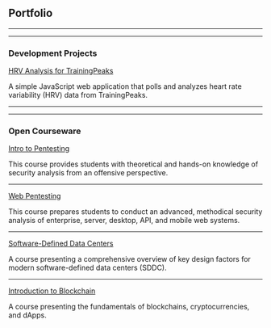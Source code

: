 ## Portfolio

---
---

### Development Projects

[HRV Analysis for TrainingPeaks](/pdf/sample_presentation.pdf)

A simple JavaScript web application that polls and analyzes heart rate variability (HRV) data from TrainingPeaks.

---
---

### Open Courseware 

[Intro to Pentesting](https://github.com/pr0fg/pentesting-course)

This course provides students with theoretical and hands-on knowledge of security analysis from an offensive perspective.

---
[Web Pentesting](https://github.com/pr0fg/web-pentesting-course)

This course prepares students to conduct an advanced, methodical security analysis of enterprise, server, desktop, API, and mobile web systems.

---
[Software-Defined Data Centers](https://github.com/pr0fg/sddc-course)

A course presenting a comprehensive overview of key design factors for modern software-defined data centers (SDDC).

---
[Introduction to Blockchain](https://github.com/pr0fg/blockchain-course)

A course presenting the fundamentals of blockchains, cryptocurrencies, and dApps.
